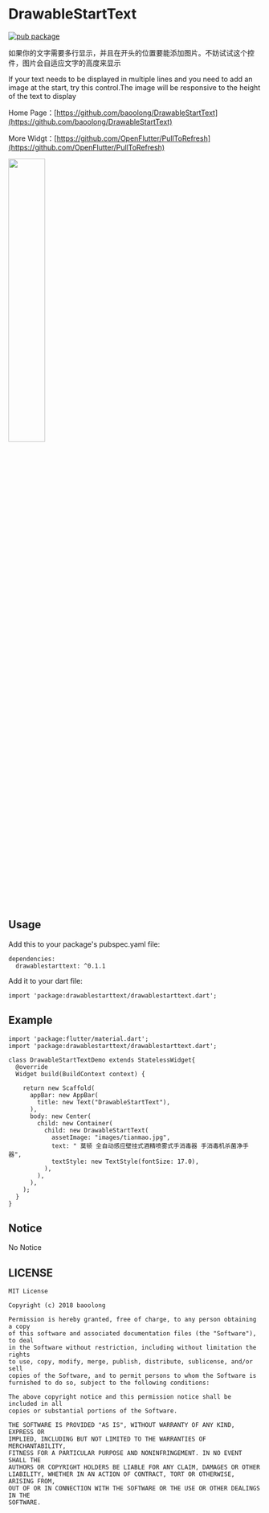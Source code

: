 # DrawableStartText

[![pub package](https://img.shields.io/pub/v/drawablestarttext.svg)](https://pub.dartlang.org/packages/drawablestarttext)

如果你的文字需要多行显示，并且在开头的位置要能添加图片。不妨试试这个控件，图片会自适应文字的高度来显示

If your text needs to be displayed in multiple lines and you need to add an image at the start, try this control.The image will be responsive to the height of the text to display

Home Page：[https://github.com/baoolong/DrawableStartText](https://github.com/baoolong/DrawableStartText)

More Widgt：[https://github.com/OpenFlutter/PullToRefresh](https://github.com/OpenFlutter/PullToRefresh)

<img width="38%" height="38%" src="https://raw.githubusercontent.com/baoolong/PullToRefresh/master/demonstrationgif/screenshot_20190127113535.png"/>

## Usage

Add this to your package's pubspec.yaml file:

	dependencies:
	  drawablestarttext: ^0.1.1
	  
Add it to your dart file:

    import 'package:drawablestarttext/drawablestarttext.dart';

## Example

    import 'package:flutter/material.dart';
    import 'package:drawablestarttext/drawablestarttext.dart';
    
    class DrawableStartTextDemo extends StatelessWidget{
      @override
      Widget build(BuildContext context) {
    
        return new Scaffold(
          appBar: new AppBar(
            title: new Text("DrawableStartText"),
          ),
          body: new Center(
            child: new Container(
              child: new DrawableStartText(
                assetImage: "images/tianmao.jpg",
                text: " 莫顿 全自动感应壁挂式酒精喷雾式手消毒器 手消毒机杀菌净手器",
                textStyle: new TextStyle(fontSize: 17.0),
              ),
            ),
          ),
        );
      }
    }

## Notice

No Notice

## LICENSE
    MIT License

	Copyright (c) 2018 baoolong
	
	Permission is hereby granted, free of charge, to any person obtaining a copy
	of this software and associated documentation files (the "Software"), to deal
	in the Software without restriction, including without limitation the rights
	to use, copy, modify, merge, publish, distribute, sublicense, and/or sell
	copies of the Software, and to permit persons to whom the Software is
	furnished to do so, subject to the following conditions:
	
	The above copyright notice and this permission notice shall be included in all
	copies or substantial portions of the Software.
	
	THE SOFTWARE IS PROVIDED "AS IS", WITHOUT WARRANTY OF ANY KIND, EXPRESS OR
	IMPLIED, INCLUDING BUT NOT LIMITED TO THE WARRANTIES OF MERCHANTABILITY,
	FITNESS FOR A PARTICULAR PURPOSE AND NONINFRINGEMENT. IN NO EVENT SHALL THE
	AUTHORS OR COPYRIGHT HOLDERS BE LIABLE FOR ANY CLAIM, DAMAGES OR OTHER
	LIABILITY, WHETHER IN AN ACTION OF CONTRACT, TORT OR OTHERWISE, ARISING FROM,
	OUT OF OR IN CONNECTION WITH THE SOFTWARE OR THE USE OR OTHER DEALINGS IN THE
	SOFTWARE.
